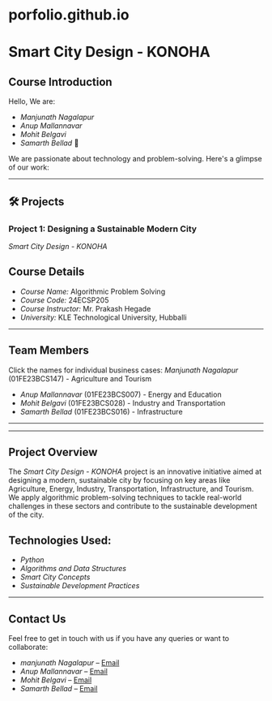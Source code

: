 # porfolio.github.io
# Smart City Design - KONOHA

## Course Introduction

Hello, We are:

- *Manjunath Nagalapur*
- *Anup Mallannavar*
- *Mohit Belgavi*
- *Samarth Bellad* 👋

We are passionate about technology and problem-solving. Here's a glimpse of our work:

---

## 🛠 Projects

### Project 1: Designing a Sustainable Modern City
*Smart City Design - KONOHA*
## Course Details

- *Course Name:* Algorithmic Problem Solving
- *Course Code:* 24ECSP205
- *Course Instructor:* Mr. Prakash Hegade
- *University:* KLE Technological University, Hubballi

---

## Team Members

Click the names for individual business cases:
*Manjunath Nagalapur* (01FE23BCS147) - Agriculture and Tourism
- *Anup Mallannavar* (01FE23BCS007) - Energy and Education
- *Mohit Belgavi* (01FE23BCS028) - Industry and Transportation
- *Samarth Bellad* (01FE23BCS016) - Infrastructure

---


---

## Project Overview

The *Smart City Design - KONOHA* project is an innovative initiative aimed at designing a modern, sustainable city by focusing on key areas like Agriculture, Energy, Industry, Transportation, Infrastructure, and Tourism. We apply algorithmic problem-solving techniques to tackle real-world challenges in these sectors and contribute to the sustainable development of the city.
## Technologies Used:

- *Python*
- *Algorithms and Data Structures*
- *Smart City Concepts*
- *Sustainable Development Practices*

---

## Contact Us

Feel free to get in touch with us if you have any queries or want to collaborate:

- *manjunath Nagalapur* – [Email](mailto:manjunath.nagalapur@example.com)
- *Anup Mallannavar* – [Email](mailto:anup.mallannavar@example.com)
- *Mohit Belgavi* – [Email](mailto:mohit.belgavi@example.com)
- *Samarth Bellad* – [Email](mailto:samarth.bellad@example.com)
